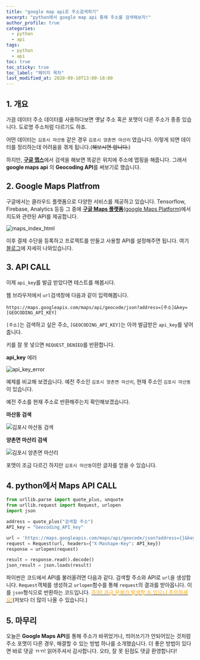 ```yaml
---
title: "google map api로 주소검색하기"
excerpt: "python에서 google map api 통해 주소를 검색해보자!"
author_profile: true
categories:
  - python
  - api
tags:
  - python
  - api
toc: true
toc_sticky: true
toc_label: "페이지 목차"
last_modified_at: 2020-09-10T13:00-18:00
---
```


## 1. 개요

가끔 데이터 주소 데이터를 사용하다보면 옛날 주소 혹은 포맷이 다른 주소가 종종 있습니다. 도로명 주소처럼 다르기도 하죠. 

어떤 데이터는 ```김포시 마산동``` 같은 경우 ```김포시 양촌면 마산리``` 였습니다. 이렇게 되면 데이터를 정리하는데 어려움을 겪게 됩니다.(~~해보시면 압니다.~~)

하지만, [**구글 맵스**](https://maps.google.com)에서 검색을 해보면 똑같은 위치에 주소에 맵핑을 해줍니다. 그래서 **google maps api** 의 **Geocoding API**를 써보기로 했습니다.

## 2. Google Maps Platfrom

구글에서는 클라우드 플랫폼으로 다양한 서비스를 제공하고 있습니다. Tensorflow, Firebase, Analytics 등등 그 중에 [**구글 Maps 플랫폼**(google Maps Platform)](https://cloud.google.com/maps-platform?hl=ko)에서 지도와 관련된 API를 제공합니다.

![maps_index_html](https://i.imgur.com/3Esqnxj.png)

이후 결제 수단을 등록하고 프로젝트를 만들고 사용할 API를 설정해주면 됩니다. 여기 [블로그](https://happist.com/568746/%EA%B5%AC%EA%B8%80%EB%A7%B5-%ED%99%9C%EC%9A%A9%EB%B2%95-%EA%B5%AC%EA%B8%80%EB%A7%B5-api-key-%EB%B0%9C%EA%B8%89%EB%B0%A9%EB%B2%95)에 자세히 나와있습니다.

## 3. API CALL

이제 ```api_key```를 발급 받았다면 테스트를 해봅시다.

웹 브라우저에서 ```url```검색창에 다음과 같이 입력해봅니다.

```
https://maps.googleapis.com/maps/api/geocode/json?address=[주소]&key=[GEOCODING_API_KEY]
```

```[주소]```는 검색하고 싶은 주소, ```[GEOCODING_API_KEY]```는 아까 발급받은 ```api_key```를 넣어줍니다.

키를 잘 못 넣으면 ```REQUEST_DENIED```를 반환합니다.

**api_key** 에러

![api_key_error](https://i.imgur.com/cTjVvhZ.png)

예제를 비교해 보겠습니다. 예전 주소인 ```김포시 양촌면 마산리```, 현재 주소인 ```김포시 마산동``` 이 있습니다.

예전 주소를 현재 주소로 반환해주는지 확인해보겠습니다.

**마산동 검색**

![김포시 마산동 검색](https://i.imgur.com/wc4T3ze.png)

**양촌면 마산리 검색**

![김포시 양촌면 마산리](https://i.imgur.com/uIqtmZC.png)

포맷이 조금 다르긴 하지만 ```김포시 마산동```이란 글자를 얻을 수 있습니다.

## 4. python에서 Maps API CALL

```python
from urllib.parse import quote_plus, unquote
from urllib.request import Request, urlopen
import json

address = quote_plus("검색할 주소")
API_key = "Geocoding_API_key"

url = 'https://maps.googleapis.com/maps/api/geocode/json?address={}&key={}&language=ko&region=KR'.format(address, API_key)
request = Request(url, headers={"X-Mashape-Key": API_key})
response = urlopen(request)

result = response.read().decode()
json_result = json.loads(result)
```

파이썬은 코드에서 API를 불러올려면 다음과 같다. 검색할 주소와 API로 ```url```을 생성합니다. ```Request```객체를 생성하고 ```urlopen```함수를 통해 ```request```의 결과를 받아옵니다. 이를 ```json```형식으로 반환하는 코드입니다. [<span style="color: orange">주의! 과금 문제가 발생할 수 있으니 주의하세요!</span>](https://minsssg.github.io/python/api/googlemap-budget-issue/)(저보다 더 많이 나올 수 있습니다.)

## 5. 마무리

오늘은 **Google Maps API**를 통해 주소가 바뀌었거나, 띄어쓰기가 안되어있는 것처럼 주소 포맷이 다른 경우, 해결할 수 있는 방법 하나를 소개했습니다. 더 좋은 방법이 있다면 바로 댓글 ㄲㄲ!  읽어주셔서 감사합니다. 오타, 잘 못 된점도 댓글 환영합니다!